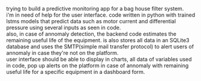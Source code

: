 trying to build  a predictive monitoring app for a bag house filter system.  
i'm in  need of help  for the user interface.  code written in python with trained lstms models that predict data such as motor current and differential pressure using several inputs as seen in code.  
also,  in case of annomaly detection,  the backend code estimates the remaining  useful  life of the equipment.  is also stores all data in  an  SQLite3 database and uses the SMTP(simple mail transfer protocol) to alert users of annomaly  in case they're not on  the platform.  
user interface should be able to display in charts, all data of variables used in code, pop up alerts on  the platform in case of annomaly with remaining useful life for a specific equipment in a dashboard form. 
